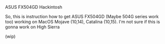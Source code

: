 ASUS FX504GD Hackintosh

So, this is instruction how to get ASUS FX504GD (Maybe 504G series work too) working on MacOS Mojave (10,14), Catalina (10,15). I'm not sure if this is gonna work on High Sierra

(wip)
